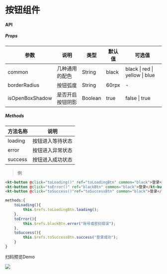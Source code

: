 # 按钮组件

#### API

##### Props

| 参数            | 说明             | 类型    | 默认值 | 可选值                         |
| --------------- | ---------------- | ------- | ------ | ------------------------------ |
| common          | 几种通用的配色   | String  | black  | black \| red \| yellow \| blue |
| borderRadius    | 按钮弧度         | String  | 60rpx  | -                              |
| isOpenBoxShadow | 是否开启按钮阴影 | Boolean | true   | false \| true                  |



##### Methods

| 方法名称 | 说明             |
| -------- | ---------------- |
| loading  | 按钮进入等待状态 |
| error    | 按钮进入异常状态 |
| success  | 按钮进入成功状态 |

> 例

```html
<kt-button @click="toLoading()" ref="toLoadingBtn" common="black">登录</kt-button>
<kt-button @click="toError()" ref="blackBtn" common="black">登录</kt-button>
<kt-button @click="toSuccess()"ref="toSuccessBtn" common="black">登录</kt-button>
```

```js
methods:{
    toLoading(){
		this.$refs.toLoadingBtn.loading();
	},
	toError(){
		this.$refs.blackBtn.error("账号或密码错误");
	},
	toSuccess(){
		this.$refs.toSuccessBtn.success("登录成功");
	}
}			
```

扫码预览Demo

<div><img style="float:left" src="https://ui.uniapp.kantboot.com/md/kt-button/1.png"/></div>





